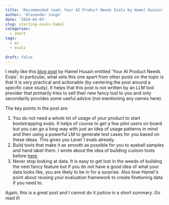 ```yaml
---
title: 'Recommended read: Your AI Product Needs Evals by Hamel Husain'
author: 'Alexander Junge'
date: '2024-04-03'
slug: starting-evals-hamel
categories:
  - short
tags:
  - ai
  - evals
  
draft: false
---
```


I really like this [blog post](https://hamel.dev/blog/posts/evals/) by Hamel Husain entitled 'Your AI Product Needs Evals'.
In particular, what sets this one apart from other posts on the topic is that it is very practical and
actionable (by centering the post around a specific case study).
It helps that this post is not written by an LLM tool provider that primarily tries to sell their new fancy tool to you and
only secondarily provides some useful advice (not mentioning any names here).

The key points in the post are:

1. You do not need a whole lot of usage of your product to start bootstrapping evals. It helps of course to get a few pilot users on board but you can go a long way with just an idea of usage patterns in mind and then using a powerful LM to generate test cases for you based on these ideas. This gives you Level 1 evals already. 
2. Build tools that make it as smooth as possible for you to eyeball samples and hand label them. I wrote about the idea of building custom tools before [here](/blog/ai-tools-for-one/).
3. Never stop looking at data. It is easy to get lost in the weeds of building the next fancy feature but if you do not have a good idea of what your data looks like, you are likely to be in for a surprise. Also love Hamel's point about reusing your evaluation framework to create finetuning data if you need to.

Again, this is a great post and I cannot do it justice in a short summary. Go read it! 